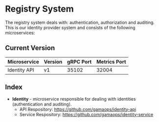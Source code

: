 # Registry System

The registry system deals with: authentication, authorization and auditing. This is our identity provider system and consists of the following microservices:

## Current Version

Microservice | Version | gRPC Port | Metrics Port
-------------|---------|-----------|-------------
Identity API | v1      | 35102     | 32004

## Index

* **Identity** - microservice responsible for dealing with identities (authentication and auditing).
   * API Respository: https://github.com/gamaops/identity-api
   * Service Respository: https://github.com/gamaops/identity-service